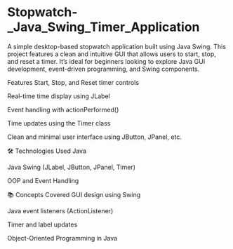 # Stopwatch-_Java_Swing_Timer_Application
A simple desktop-based stopwatch application built using Java Swing. This project features a clean and intuitive GUI that allows users to start, stop, and reset a timer. It’s ideal for beginners looking to explore Java GUI development, event-driven programming, and Swing components.

 Features
Start, Stop, and Reset timer controls

Real-time time display using JLabel

Event handling with actionPerformed()

Time updates using the Timer class

Clean and minimal user interface using JButton, JPanel, etc.

🛠 Technologies Used
Java

Java Swing (JLabel, JButton, JPanel, Timer)

OOP and Event Handling

📚 Concepts Covered
GUI design using Swing

Java event listeners (ActionListener)

Timer and label updates

Object-Oriented Programming in Java

